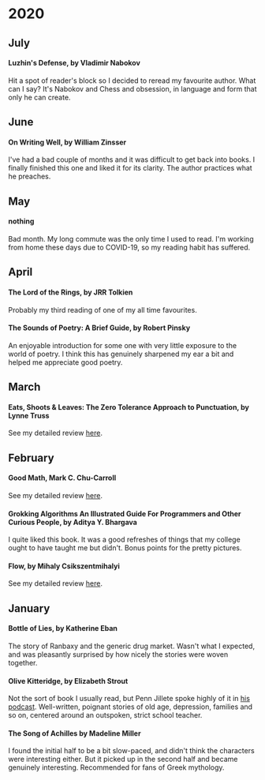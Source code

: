 # 2020

## July

#### Luzhin's Defense, by Vladimir Nabokov

Hit a spot of reader's block so I decided to reread my favourite author. What
can I say? It's Nabokov and Chess and obsession, in language and form that only
he can create.

## June

#### On Writing Well, by William Zinsser

I've had a bad couple of months and it was difficult to get back into books. I
finally finished this one and liked it for its clarity. The author practices
what he preaches.

## May

#### nothing

Bad month. My long commute was the only time I used to read. I'm working from
home these days due to COVID-19, so my reading habit has suffered.

## April

#### The Lord of the Rings, by JRR Tolkien

Probably my third reading of one of my all time favourites.

#### The Sounds of Poetry: A Brief Guide, by Robert Pinsky

An enjoyable introduction for some one with very little exposure to the world
of poetry. I think this has genuinely sharpened my ear a bit and helped me
appreciate good poetry.

## March

#### Eats, Shoots & Leaves: The Zero Tolerance Approach to Punctuation, by Lynne Truss

See my detailed review [here](eats-shoots-leaves.md).

## February

#### Good Math, Mark C. Chu-Carroll

See my detailed review [here](good-math.md).

#### Grokking Algorithms An Illustrated Guide For Programmers and Other Curious People, by Aditya Y. Bhargava

I quite liked this book. It was a good refreshes of things that my
college ought to have taught me but didn't. Bonus points for the
pretty pictures.

#### Flow, by Mihaly Csikszentmihalyi

See my detailed review [here](flow.md).

## January

#### Bottle of Lies, by Katherine Eban

The story of Ranbaxy and the generic drug market. Wasn't what I expected, and
was pleasantly surprised by how nicely the stories were woven together.

#### Olive Kitteridge, by Elizabeth Strout

Not the sort of book I usually read, but Penn Jillete spoke highly of it in
[his podcast](https://pennsundayschool.com/). Well-written, poignant stories of
old age, depression, families and so on, centered around an outspoken, strict
school teacher.

#### The Song of Achilles by Madeline Miller

I found the initial half to be a bit slow-paced, and didn't think the
characters were interesting either. But it picked up in the second half and
became genuinely interesting. Recommended for fans of Greek mythology.


